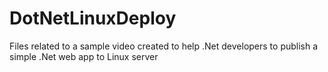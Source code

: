 # DotNetLinuxDeploy
Files related to a sample video created to help .Net developers to publish a simple .Net web app to Linux server
